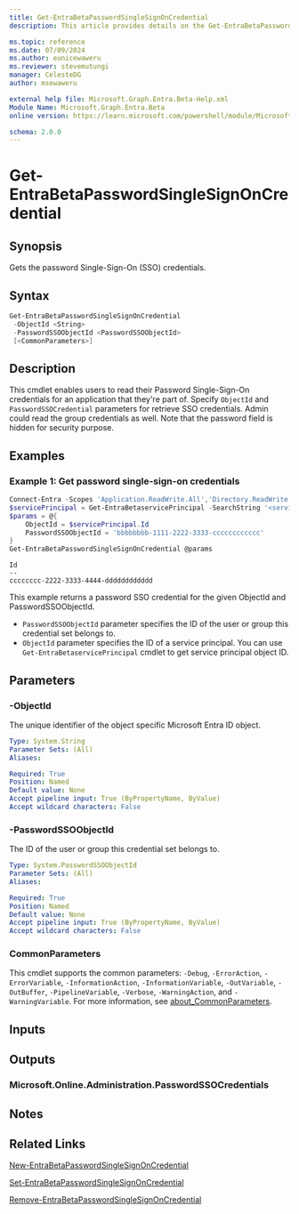 ```yaml
---
title: Get-EntraBetaPasswordSingleSignOnCredential
description: This article provides details on the Get-EntraBetaPasswordSingleSignOnCredential command.

ms.topic: reference
ms.date: 07/09/2024
ms.author: eunicewaweru
ms.reviewer: stevemutungi
manager: CelesteDG
author: msewaweru

external help file: Microsoft.Graph.Entra.Beta-Help.xml
Module Name: Microsoft.Graph.Entra.Beta
online version: https://learn.microsoft.com/powershell/module/Microsoft.Graph.Entra.Beta/Get-EntraBetaPasswordSingleSignOnCredential

schema: 2.0.0
---
```


# Get-EntraBetaPasswordSingleSignOnCredential

## Synopsis

Gets the password Single-Sign-On (SSO) credentials.

## Syntax

```powershell
Get-EntraBetaPasswordSingleSignOnCredential
 -ObjectId <String>
 -PasswordSSOObjectId <PasswordSSOObjectId>
 [<CommonParameters>]
```

## Description

This cmdlet enables users to read their Password Single-Sign-On credentials for an application that they're part of. Specify `ObjectId` and `PasswordSSOCredential` parameters for retrieve SSO credentials.
Admin could read the group credentials as well.
Note that the password field is hidden for security purpose.

## Examples

### Example 1: Get password single-sign-on credentials

```powershell
Connect-Entra -Scopes 'Application.ReadWrite.All','Directory.ReadWrite.All'
$servicePrincipal = Get-EntraBetaservicePrincipal -SearchString '<service-principal-name>'
$params = @{
    ObjectId = $servicePrincipal.Id
    PasswordSSOObjectId = 'bbbbbbbb-1111-2222-3333-cccccccccccc'
}
Get-EntraBetaPasswordSingleSignOnCredential @params
```

```Output
Id
--
cccccccc-2222-3333-4444-dddddddddddd
```

This example returns a password SSO credential for the given ObjectId and PasswordSSOObjectId.

- `PasswordSSOObjectId` parameter specifies the ID of the user or group this credential set belongs to.
- `ObjectId` parameter specifies the ID of a service principal. You can use `Get-EntraBetaservicePrincipal` cmdlet to get service principal object ID.

## Parameters

### -ObjectId

The unique identifier of the object specific Microsoft Entra ID object.

```yaml
Type: System.String
Parameter Sets: (All)
Aliases:

Required: True
Position: Named
Default value: None
Accept pipeline input: True (ByPropertyName, ByValue)
Accept wildcard characters: False
```

### -PasswordSSOObjectId

The ID of the user or group this credential set belongs to.

```yaml
Type: System.PasswordSSOObjectId
Parameter Sets: (All)
Aliases:

Required: True
Position: Named
Default value: None
Accept pipeline input: True (ByPropertyName, ByValue)
Accept wildcard characters: False
```

### CommonParameters

This cmdlet supports the common parameters: `-Debug`, `-ErrorAction`, `-ErrorVariable`, `-InformationAction`, `-InformationVariable`, `-OutVariable`, `-OutBuffer`, `-PipelineVariable`, `-Verbose`, `-WarningAction`, and `-WarningVariable`. For more information, see [about_CommonParameters](https://go.microsoft.com/fwlink/?LinkID=113216).

## Inputs

## Outputs

### Microsoft.Online.Administration.PasswordSSOCredentials

## Notes

## Related Links

[New-EntraBetaPasswordSingleSignOnCredential](New-EntraBetaPasswordSingleSignOnCredential.md)

[Set-EntraBetaPasswordSingleSignOnCredential](Set-EntraBetaPasswordSingleSignOnCredential.md)

[Remove-EntraBetaPasswordSingleSignOnCredential](Remove-EntraBetaPasswordSingleSignOnCredential.md)

